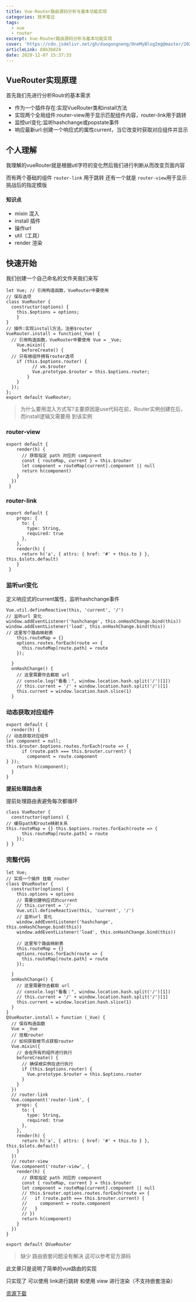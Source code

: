 ```yaml
---
title: Vue-Router路由源码分析与基本功能实现
categories: 技术笔记
tags:
  - vue
  - router
excerpt: Vue-Router路由源码分析与基本功能实现
cover: 'https://cdn.jsdelivr.net/gh/duogongneng/OneMyBlogImg@master/20201207163755.png'
articleLink: 88b3b824
date: 2020-12-07 15:37:33
---
```


## VueRouter实现原理

首先我们先进行分析Routr的基本需求

- 作为一个插件存在:实现VueRouter类和install方法
- 实现两个全局组件:router-view用于显示匹配组件内容，router-link用于跳转
- 监控url变化:监听hashchange或popstate事件
- 响应最新url:创建一个响应式的属性current，当它改变时获取对应组件并显示

## 个人理解

我理解的vueRouter就是根据utl字符的变化然后我们进行判断从而改变页面内容

而有两个基础的组件 `router-link` 用于跳转 还有一个就是 `router-view`用于显示挑战后的指定模版

#### 知识点

- mixin 混入
- install 插件
- 操作url
- util（工具）
- render 渲染

## 快速开始

我们创建一个自己命名的文件夹我们来写

```
let Vue; // 引用构造函数，VueRouter中要使用
// 保存选项
class VueRouter {
  constructor(options) {
    this.$options = options;
	} 
}
// 插件:实现install方法，注册$router 
VueRouter.install = function(_Vue) {
  // 引用构造函数，VueRouter中要使用 Vue = _Vue;
    Vue.mixin({
      beforeCreate() {
  // 只有根组件拥有router选项
    if (this.$options.router) {
          // vm.$router
          Vue.prototype.$router = this.$options.router;
        }
    } 
  });
};
export default VueRouter;
```

> 为什么要用混入方式写?主要原因是use代码在前，Router实例创建在后，而install逻辑又需要用 到该实例

### router-view

```
export default {
 	render(h) {
      // 获取指定 path 对应的 component
      const { routeMap, current } = this.$router
      let component = routeMap[current].component || null
      return h(component)
    }
  })
 }
```

### router-link

```
export default {
 	props: {
      to: {
        type: String,
        required: true
      },
    },
    render(h) {
      return h('a', { attrs: { href: '#' + this.to } }, this.$slots.default)
    } 
 }
```

### 监听url变化

定义响应式的current属性，监听hashchange事件

```
Vue.util.defineReactive(this, 'current', '/')
// 监听url 变化
window.addEventListener('hashchange', this.onHashChange.bind(this))
window.addEventListener('load', this.onHashChange.bind(this))
// 这里写个路由映射表
    this.routeMap = {}
    options.routes.forEach(route => {
      this.routeMap[route.path] = route
    });

  }
  onHashChange() {
    // 这里需要你去截取 url
    // console.log("看看：", window.location.hash.split('/')[1])
    // this.current = '/' + window.location.hash.split('/')[1]
    this.current = window.location.hash.slice(1)
  }
```

### 动态获取对应组件

```
export default {
  render(h) {
// 动态获取对应组件
let component = null; 
this.$router.$options.routes.forEach(route => {
      if (route.path === this.$router.current) {
        component = route.component
} });
    return h(component);
  }
}
```

**提前处理路由表**

提前处理路由表避免每次都循环

```
class VueRouter {
  constructor(options) {
// 缓存path和route映射关系
this.routeMap = {} this.$options.routes.forEach(route => {
      this.routeMap[route.path] = route
    });
} }
```

### 完整代码

```
let Vue;
// 实现一个插件 挂载 router
class QVueRouter {
  constructor(options) {
    this.options = options
    // 需要创建响应式的current 
    // this.current = '/'
    Vue.util.defineReactive(this, 'current', '/')
    // 监听url 变化
    window.addEventListener('hashchange', this.onHashChange.bind(this))
    window.addEventListener('load', this.onHashChange.bind(this))

    // 这里写个路由映射表
    this.routeMap = {}
    options.routes.forEach(route => {
      this.routeMap[route.path] = route
    });

  }
  onHashChange() {
    // 这里需要你去截取 url
    // console.log("看看：", window.location.hash.split('/')[1])
    // this.current = '/' + window.location.hash.split('/')[1]
    this.current = window.location.hash.slice(1)
  }
}
QVueRouter.install = function (_Vue) {
  // 保存构造函数 
  Vue = _Vue
  // 挂载router
  // 如何获取根节点获取router
  Vue.mixin({
    // 会在所有的组件进行执行
    beforeCreate() {
      // 确保根实例在进行执行
      if (this.$options.router) {
        Vue.prototype.$router = this.$options.router
      }
    }
  })
  // router-link 
  Vue.component('router-link', {
    props: {
      to: {
        type: String,
        required: true
      },
    },
    render(h) {
      return h('a', { attrs: { href: '#' + this.to } }, this.$slots.default)
    }
  })
  // router-view
  Vue.component('router-view', {
    render(h) {
      // 获取指定 path 对应的 component
      const { routeMap, current } = this.$router
      let component = routeMap[current].component || null
      // this.$router.options.routes.forEach(route => {
      //   if (route.path === this.$router.current) {
      //     component = route.component
      //   }
      // })
      return h(component)
    }
  })
}

export default QVueRouter
```

> 缺少 路由嵌套问题没有解决 这可以参考官方源码

此文章只是说明了简单的vue路由的实现

只实现了 可以使用 link进行跳转 和使用 view 进行渲染（不支持嵌套渲染）

[资源下载](https://wwa.lanzous.com/iLtlXj4uqhg)
